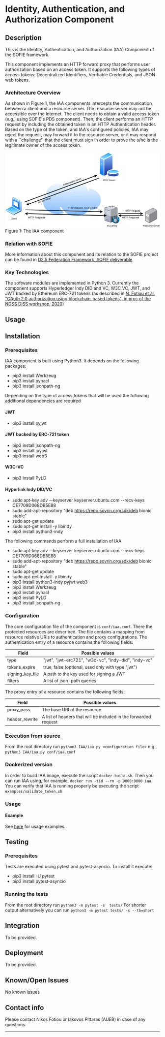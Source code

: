 # Identity, Authentication, and Authorization Component
## Description
This is the Identity, Authentication, and Authorization (IAA) Component of the SOFIE framework.

This component implements an HTTP forward proxy that performs user authorization based on an access token. It supports the following types of access tokens:
Decentralized Identifiers, Verifiable Credentials, and JSON web tokens. 

### Architecture Overview
As shown in Figure 1, the IAA components intercepts the communication between a 
client and a resource server. The resource server may not be accessible over the
Internet. The client needs to obtain a valid access token (e.g., using SOFIE's
PDS component). Then, the client performs an HTTP request by including the obtained
token in an HTTP Authentication header. Based on the type of the token, and IAA's
configured policies, IAA may reject the request, may forward it to the resource
server, or it may respond with a ``challenge'' that the client must sign in order
to prove the s/he is the legitimate owner of the access token. 

![Figure1](figures/figure1.png)
Figure 1: The IAA component

### Relation with SOFIE

More information about this component and its relation to the SOFIE project can be found in [D2.5 Federation Framework, SOFIE deliverable](https://media.voog.com/0000/0042/0957/files/SOFIE_D2.5-Federation_Framework%2C_2nd_version.pdf)


### Key Technologies

The software modules are implemented in Python 3. Currently the component supports
Hyperledger Indy DID and VC, W3C VC, JWT, and JWT backed by Ethereum ERC-721 tokens
(as described in [N. Fotiou et al. "OAuth 2.0 authorization using blockchain-based
tokens", in proc of the NDSS DISS workshop, 2020](https://www.ndss-symposium.org/wp-content/uploads/2020/04/diss2020-23002-paper.pdf))

## Usage


## Installation

### Prerequisites
IAA component is built using Python3. It depends on the following packages:

* pip3 install Werkzeug
* pip3 install pynacl 
* pip3 install jsonpath-ng

Depending on the type of access tokens that will be used the following additional dependencies are required

#### JWT
* pip3 install pyjwt

#### JWT backed by ERC-721 token
* pip3 install jsonpath-ng
* pip3 install jpyjwt
* pip3 install web3

#### W3C-VC
* pip3 install PyLD

#### Hyperlink Indy DID/VC
* sudo apt-key adv --keyserver keyserver.ubuntu.com --recv-keys CE7709D068DB5E88
* sudo add-apt-repository "deb https://repo.sovrin.org/sdk/deb bionic stable"
* sudo apt-get update
* sudo apt-get install -y libindy
* pip3 install python3-indy

The following commands perform a full installation of IAA

* sudo apt-key adv --keyserver keyserver.ubuntu.com --recv-keys CE7709D068DB5E88
* sudo add-apt-repository "deb https://repo.sovrin.org/sdk/deb bionic stable"
* sudo apt-get update
* sudo apt-get install -y libindy
* pip3 install python3-indy pyjwt web3 
* pip3 install Werkzeug
* pip3 install pynacl 
* pip3 install PyLD
* pip3 install jsonpath-ng


### Configuration
The core configuration file of the component is `conf/iaa.conf`. There the protected resources are described. 
The file contains a mapping from resource relative URIs to authentication and proxy configurations.
The authentication entry of a resource contains the following fields:

| Field | Possible values |
| --- | --- |
| type | "jwt", "jwt-erc721", "w3c-vc", "indy-did", "indy-vc" |
| tokens_expire | true, false (optional, used only with type "jwt") |
| signing_key_file | A path to the key used for signing a JWT |
| filters | A list of json-path queries |

The proxy entry of a resource contains the following fields:

| Field | Possible values |
| --- | --- |
| proxy_pass | The base URI of the resource |
| header_rewrite | A list of headers that will be included in the forwarded request |


### Execution from source
From the root directory run `python3 IAA/iaa.py <configuration file>` e.g., `python3 IAA/iaa.py conf/iaa.conf`

### Dockerized version
In order to build IAA image, execute the script `docker-build.sh`. Then you can run IAA using, for example,  `docker run -tid --rm -p 9000:9000 iaa`. You can verify that IAA is running properly be executing the script `examples/validate_token.sh`

### Usage

#### Example
See [here](https://github.com/SOFIE-project/PDS-IAA) for usage examples. 

## Testing

### Prerequisites
Tests are executed using pytest and pytest-asyncio. To install it execute: 

* pip3 install -U pytest 
* pip3 install pytest-asyncio

### Running the tests
From the root directory run `python3 -m pytest -s  tests/` For shorter output alternatively you can run `python3 -m pytest tests/ -s --tb=short`


## Integration

To be provided.

## Deployment

To be provided.

## Known/Open Issues

No known issues

## Contact info

Please contact Nikos Fotiou or Iakovos Pittaras (AUEB) in case of any questions.

***